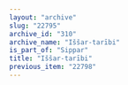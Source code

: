 ```yaml
---
layout: "archive"
slug: "22795"
archive_id: "310"
archive_name: "Iššar-tarībi"
is_part_of: "Sippar"
title: "Iššar-tarībi"
previous_item: "22798"
---
```

